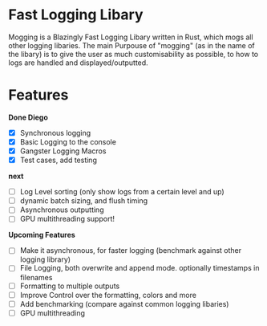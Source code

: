 # Fast Logging Libary
Mogging is a Blazingly Fast Logging Libary written in Rust, which mogs all other logging libaries. The main Purpouse of "mogging" (as in the name of the libary) is to give the user as much customisability as possible, to how to logs are handled and displayed/outputted.
# Features

**Done Diego**
- [x] Synchronous logging
- [x] Basic Logging to the console
- [x] Gangster Logging Macros
- [x] Test cases, add testing

**next**
- [ ] Log Level sorting (only show logs from a certain level and up)
- [ ] dynamic batch sizing, and flush timing
- [ ] Asynchronous outputting
- [ ] GPU multithreading support!

**Upcoming Features**
- [ ] Make it asynchronous, for faster logging (benchmark against other logging library)
- [ ] File Logging, both overwrite and append mode. optionally timestamps in filenames
- [ ] Formatting to multiple outputs
- [ ] Improve Control over the formatting, colors and more
- [ ] Add benchmarking (compare against common logging libaries)
- [ ] GPU multithreading
